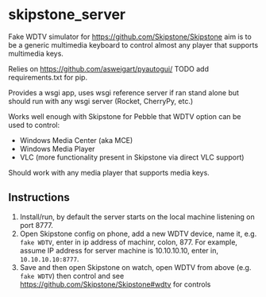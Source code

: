 # skipstone_server

Fake WDTV simulator for https://github.com/Skipstone/Skipstone
aim is to be a generic multimedia keyboard to control almost any
player that supports multimedia keys.

Relies on https://github.com/asweigart/pyautogui/ TODO add requirements.txt for pip.

Provides a wsgi app, uses wsgi reference server if ran stand alone but should run with any wsgi server (Rocket, CherryPy, etc.)

Works well enough with Skipstone for Pebble that WDTV option can be used to control:

   * Windows Media Center (aka MCE)
   * Windows Media Player
   * VLC (more functionality present in Skipstone via direct VLC support)

Should work with any media player that supports media keys.

## Instructions

  1. Install/run, by default the server starts on the local machine listening on port 8777.
  2. Open Skipstone config on phone, add a new WDTV device, name it, e.g. `fake WDTV`, enter in ip address of machinr, colon, 877. For example, assume IP address for server machine is 10.10.10.10, enter in, `10.10.10.10:8777`.
  3. Save and then open Skipstone on watch, open WDTV from above (e.g. `fake WDTV`) then control and see https://github.com/Skipstone/Skipstone#wdtv for controls
